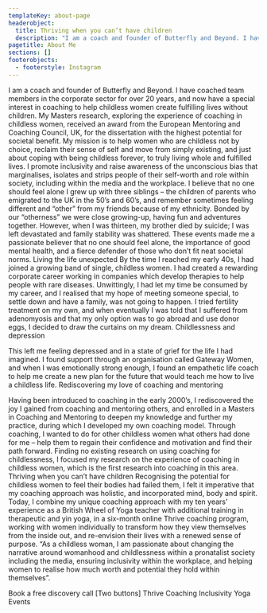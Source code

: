 ```yaml
---
templateKey: about-page
headerobject:
  title: Thriving when you can’t have children
  description: "I am a coach and founder of Butterfly and Beyond. I have coached team members in the corporate sector for over 20 years, and now have a special interest in coaching to help childless women create fulfilling lives without children."
pagetitle: About Me
sections: []
footerobjects:
  - footerstyle: Instagram
---
```


I am a coach and founder of Butterfly and Beyond. I have coached team members in the corporate sector for over 20 years, and now have a special interest in coaching to help childless women create fulfilling lives without children.
My Masters research, exploring the experience of coaching in childless women, received an award from the European Mentoring and Coaching Council, UK, for the dissertation with the highest potential for societal benefit.
My mission is to help women who are childless not by choice, reclaim their sense of self and move from simply existing, and just about coping with being childless forever, to truly living whole and fulfilled lives. I promote inclusivity and raise awareness of the unconscious bias that marginalises, isolates and strips people of their self-worth and role within society, including within the media and the workplace.
I believe that no one should feel alone
I grew up with three siblings – the children of parents who emigrated to the UK in the 50’s and 60’s, and remember sometimes feeling different and “other” from my friends because of my ethnicity. Bonded by our “otherness” we were close growing-up, having fun and adventures together. However, when I was thirteen, my brother died by suicide; I was left devastated and family stability was shattered. These events made me a passionate believer that no one should feel alone, the importance of good mental health, and a fierce defender of those who don’t fit neat societal norms.
Living the life unexpected
By the time I reached my early 40s, I had joined a growing band of single, childless women. I had created a rewarding corporate career working in companies which develop therapies to help people with rare diseases. Unwittingly, I had let my time be consumed by my career, and I realised that my hope of meeting someone special, to settle down and have a family, was not going to happen. I tried fertility treatment on my own, and when eventually I was told that I suffered from adenomyosis and that my only option was to go abroad and use donor eggs, I decided to draw the curtains on my dream.
Childlessness and depression

This left me feeling depressed and in a state of grief for the life I had imagined. I found support through an organisation called Gateway Women, and when I was emotionally strong enough, I found an empathetic life coach to help me create a new plan for the future that would teach me how to live a childless life.
Rediscovering my love of coaching and mentoring

Having been introduced to coaching in the early 2000’s, I rediscovered the joy I gained from coaching and mentoring others, and enrolled in a Masters in Coaching and Mentoring to deepen my knowledge and further my practice, during which I developed my own coaching model. Through coaching, I wanted to do for other childless women what others had done for me – help them to regain their confidence and motivation and find their path forward.
Finding no existing research on using coaching for childlessness, I focused my research on the experience of coaching in childless women, which is the first research into coaching in this area.
Thriving when you can’t have children
Recognising the potential for childless women to feel their bodies had failed them, I felt it imperative that my coaching approach was holistic, and incorporated mind, body and spirit.
Today, I combine my unique coaching approach with my ten years’ experience as a British Wheel of Yoga teacher with additional training in therapeutic and yin yoga, in a six-month online Thrive coaching program, working with women individually to transform how they view themselves from the inside out, and re-envision their lives with a renewed sense of purpose.
“As a childless woman, I am passionate about changing the narrative around womanhood and childlessness within a pronatalist society including the media, ensuring inclusivity within the workplace, and helping women to realise how much worth and potential they hold within themselves”.

Book a free discovery call [Two buttons]
Thrive Coaching Inclusivity Yoga Events
